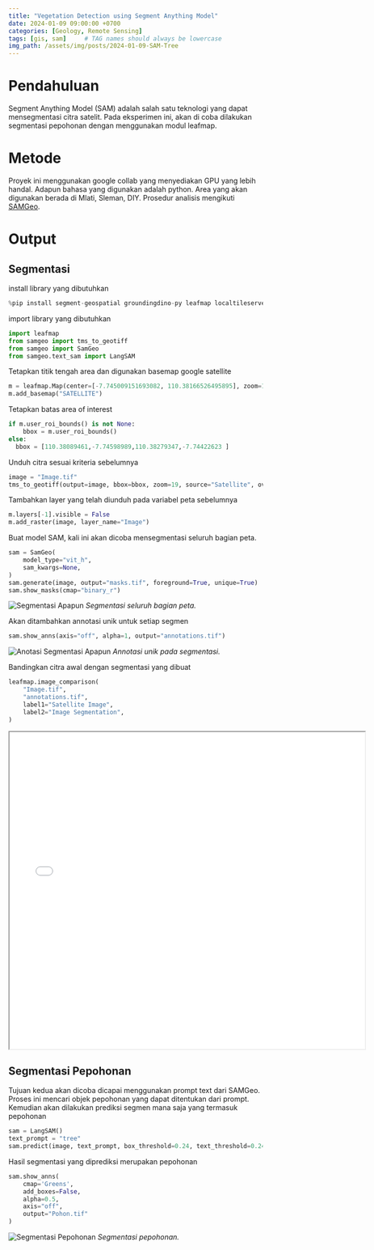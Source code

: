 ```yaml
---
title: "Vegetation Detection using Segment Anything Model"
date: 2024-01-09 09:00:00 +0700
categories: [Geology, Remote Sensing]
tags: [gis, sam]     # TAG names should always be lowercase
img_path: /assets/img/posts/2024-01-09-SAM-Tree
---
```


# Pendahuluan
Segment Anything Model (SAM) adalah salah satu teknologi yang dapat mensegmentasi citra satelit. Pada eksperimen ini, akan di coba dilakukan segmentasi pepohonan dengan menggunakan modul leafmap.

# Metode
Proyek ini menggunakan google collab yang menyediakan GPU yang lebih handal. Adapun bahasa yang digunakan adalah python. Area yang akan digunakan berada di Mlati, Sleman, DIY. Prosedur analisis mengikuti [SAMGeo](https://samgeo.gishub.org/).

# Output
## Segmentasi
install library yang dibutuhkan


```python
%pip install segment-geospatial groundingdino-py leafmap localtileserver
```

import library yang dibutuhkan


```python
import leafmap
from samgeo import tms_to_geotiff
from samgeo import SamGeo
from samgeo.text_sam import LangSAM
```

Tetapkan titik tengah area dan digunakan basemap google satellite


```python
m = leafmap.Map(center=[-7.745009151693082, 110.38166526495895], zoom=18, height="800px")
m.add_basemap("SATELLITE")
```

Tetapkan batas area of interest


```python
if m.user_roi_bounds() is not None:
    bbox = m.user_roi_bounds()
else:
  bbox = [110.38089461,-7.74598989,110.38279347,-7.74422623 ]
```

Unduh citra sesuai kriteria sebelumnya


```python
image = "Image.tif"
tms_to_geotiff(output=image, bbox=bbox, zoom=19, source="Satellite", overwrite=True)
```

Tambahkan layer yang telah diunduh pada variabel peta sebelumnya


```python
m.layers[-1].visible = False
m.add_raster(image, layer_name="Image")
```

Buat model SAM, kali ini akan dicoba mensegmentasi seluruh bagian peta.


```python
sam = SamGeo(
    model_type="vit_h",
    sam_kwargs=None,
)
sam.generate(image, output="masks.tif", foreground=True, unique=True)
sam.show_masks(cmap="binary_r")
```
![Segmentasi Apapun](Segment_Tree_13_0.png)
_Segmentasi seluruh bagian peta._
  
Akan ditambahkan annotasi unik untuk setiap segmen


```python
sam.show_anns(axis="off", alpha=1, output="annotations.tif")
```
![Anotasi Segmentasi Apapun](Segment_Tree_15_0.png)
_Annotasi unik pada segmentasi._

Bandingkan citra awal dengan segmentasi yang dibuat


```python
leafmap.image_comparison(
    "Image.tif",
    "annotations.tif",
    label1="Satellite Image",
    label2="Image Segmentation",
)
```
<iframe src="/assets/img/posts/2024-01-09-SAM-Tree/slider.html" title="Comparison" height= "627" width="704"></iframe>

## Segmentasi Pepohonan
Tujuan kedua akan dicoba dicapai menggunakan prompt text dari SAMGeo. Proses ini mencari objek pepohonan yang dapat ditentukan dari prompt. Kemudian akan dilakukan prediksi segmen mana saja yang termasuk pepohonan


```python
sam = LangSAM()
text_prompt = "tree"
sam.predict(image, text_prompt, box_threshold=0.24, text_threshold=0.24)
```
Hasil segmentasi yang diprediksi merupakan pepohonan

```python
sam.show_anns(
    cmap='Greens',
    add_boxes=False,
    alpha=0.5,
    axis="off",
    output="Pohon.tif"
)
```

![Segmentasi Pepohonan](Segment_Tree_21_0.png)
_Segmentasi pepohonan._
